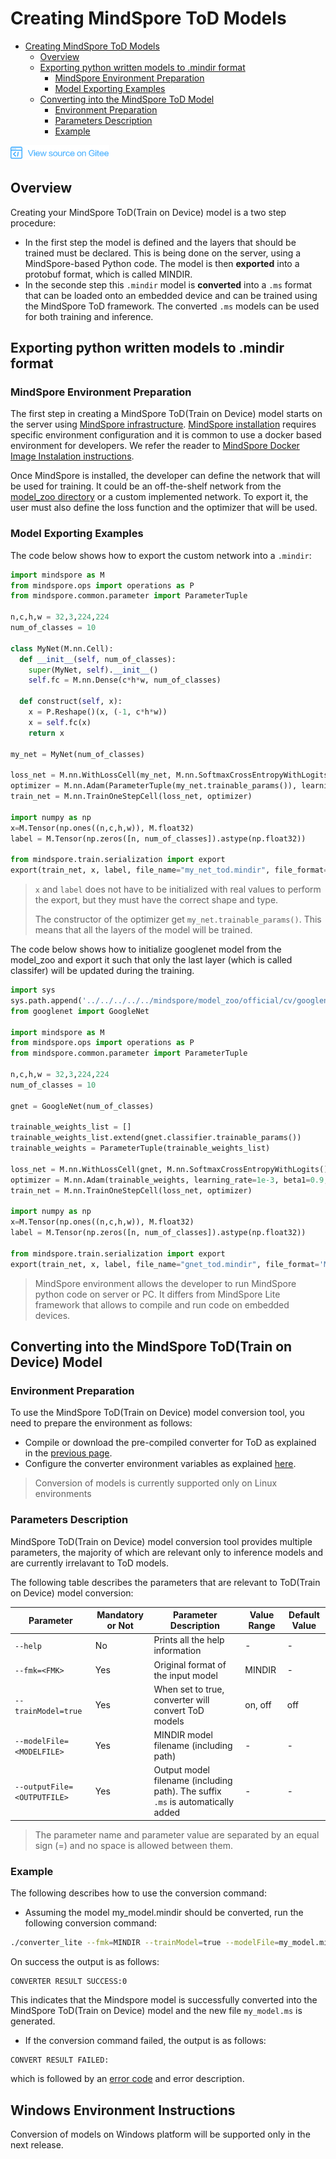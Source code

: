 # Creating MindSpore ToD Models

<!-- TOC -->

- [Creating MindSpore ToD Models](#creating-mindspore-tod-model)
    - [Overview](#overview)
    - [Exporting python written models to .mindir format](#exporting-python-written-models-to-.mindir-format)
        - [MindSpore Environment Preparation](#mindspore-environment-preparation)
        - [Model Exporting Examples](#model-exporting-examples)
    - [Converting into the MindSpore ToD Model](#converting-into-the-mindspore-tod-model)
        - [Environment Preparation](#environment-preparation)
        - [Parameters Description](#parameters-description)
        - [Example](#example)

<!-- /TOC -->

<a href="https://gitee.com/mindspore/docs/blob/master/tutorials/lite/source_en/use/converter_train.md" target="_blank"><img src="../_static/logo_source.png"></a>

## Overview

Creating your MindSpore ToD(Train on Device) model is a two step procedure:

- In the first step the model is defined and the layers that should be trained must be declared. This is being done on the server, using a MindSpore-based Python code. The model is then <b>exported</b> into a protobuf format, which is called MINDIR.
- In the seconde step this `.mindir` model is <b>converted</b> into a `.ms` format that can be loaded onto an embedded device and can be trained using the MindSpore ToD framework. The converted `.ms` models can be used for both training and inference.

## Exporting python written models to .mindir format

### MindSpore Environment Preparation

The first step in creating a MindSpore ToD(Train on Device) model starts on the server using [MindSpore infrastructure](https://www.mindspore.cn/tutorial/training/en/master/index.html). [MindSpore installation](https://gitee.com/mindspore/mindspore/blob/master/README.md#installation) requires specific environment configuration and it is common to use a docker based environment for developers. We refer the reader to [MindSpore Docker Image Instalation instructions](https://gitee.com/mindspore/mindspore/blob/master/README.md#docker-image).

Once MindSpore is installed, the developer can define the network that will be used for training. It could be an off-the-shelf network from the [model_zoo directory](https://gitee.com/mindspore/mindspore/tree/master/model_zoo) or a custom implemented network. To export it, the user must also define the loss function and the optimizer that will be used.

### Model Exporting Examples

The code below shows how to export the custom network into a `.mindir`:

```python
import mindspore as M
from mindspore.ops import operations as P
from mindspore.common.parameter import ParameterTuple

n,c,h,w = 32,3,224,224
num_of_classes = 10

class MyNet(M.nn.Cell):
  def __init__(self, num_of_classes):
    super(MyNet, self).__init__()
    self.fc = M.nn.Dense(c*h*w, num_of_classes)

  def construct(self, x):
    x = P.Reshape()(x, (-1, c*h*w))
    x = self.fc(x)
    return x

my_net = MyNet(num_of_classes)

loss_net = M.nn.WithLossCell(my_net, M.nn.SoftmaxCrossEntropyWithLogits())
optimizer = M.nn.Adam(ParameterTuple(my_net.trainable_params()), learning_rate=1e-3, beta1=0.9, beta2=0.999, eps=1e-8, use_locking=False, use_nesterov=False, weight_decay=0.0, loss_scale=1.0)
train_net = M.nn.TrainOneStepCell(loss_net, optimizer)

import numpy as np
x=M.Tensor(np.ones((n,c,h,w)), M.float32)
label = M.Tensor(np.zeros([n, num_of_classes]).astype(np.float32))

from mindspore.train.serialization import export
export(train_net, x, label, file_name="my_net_tod.mindir", file_format='MINDIR')
```

> `x` and `label` does not have to be initialized with real values to perform the export, but they must have the correct shape and type.
>
> The constructor of the optimizer get `my_net.trainable_params()`. This means that all the layers of the model will be trained.

The code below shows how to initialize googlenet model from the model_zoo and export it such that only the last layer (which is called classifer) will be updated during the training.

```python
import sys
sys.path.append('../../../../../mindspore/model_zoo/official/cv/googlenet/src/')
from googlenet import GoogleNet

import mindspore as M
from mindspore.ops import operations as P
from mindspore.common.parameter import ParameterTuple

n,c,h,w = 32,3,224,224
num_of_classes = 10

gnet = GoogleNet(num_of_classes)

trainable_weights_list = []
trainable_weights_list.extend(gnet.classifier.trainable_params())
trainable_weights = ParameterTuple(trainable_weights_list)

loss_net = M.nn.WithLossCell(gnet, M.nn.SoftmaxCrossEntropyWithLogits())
optimizer = M.nn.Adam(trainable_weights, learning_rate=1e-3, beta1=0.9, beta2=0.999, eps=1e-8, use_locking=False, use_nesterov=False, weight_decay=0.0, loss_scale=1.0)
train_net = M.nn.TrainOneStepCell(loss_net, optimizer)

import numpy as np
x=M.Tensor(np.ones((n,c,h,w)), M.float32)
label = M.Tensor(np.zeros([n, num_of_classes]).astype(np.float32))

from mindspore.train.serialization import export
export(train_net, x, label, file_name="gnet_tod.mindir", file_format='MINDIR')
```

> MindSpore environment allows the developer to run MindSpore python code on server or PC. It differs from MindSpore Lite framework that allows to compile and run code on embedded devices.

## Converting into the MindSpore ToD(Train on Device) Model

### Environment Preparation

To use the MindSpore ToD(Train on Device) model conversion tool, you need to prepare the environment as follows:

- Compile or download the pre-compiled converter for ToD as explained in the [previous page](https://www.mindspore.cn/tutorial/lite/en/master/use/build.html).
- Configure the converter environment variables as explained [here](https://www.mindspore.cn/tutorial/lite/en/master/use/build.html#output-description).

> Conversion of models is currently supported only on Linux environments

### Parameters Description

MindSpore ToD(Train on Device) model conversion tool provides multiple parameters, the majority of which are relevant only to inference models and are currently irrelavant to ToD models.

The following table describes the parameters that are relevant to ToD(Train on Device) model conversion:

| Parameter  |  Mandatory or Not   |  Parameter Description  | Value Range | Default Value |
| -------- | ------- | ----- | --- | ---- |
| `--help` | No | Prints all the help information | - | - |
| `--fmk=<FMK>`  | Yes | Original format of the input model | MINDIR | - |
| `--trainModel=true` | Yes | When set to true, converter will convert ToD models | on, off | off |
| `--modelFile=<MODELFILE>` | Yes | MINDIR model filename (including path) | - | - |
| `--outputFile=<OUTPUTFILE>` | Yes | Output model filename (including path). The suffix `.ms` is automatically added | - | - |

> The parameter name and parameter value are separated by an equal sign (=) and no space is allowed between them.

### Example

The following describes how to use the conversion command:

- Assuming the model my_model.mindir should be converted, run the following conversion command:

```bash
./converter_lite --fmk=MINDIR --trainModel=true --modelFile=my_model.mindir --outputFile=lenet_tod
```

On success the output is as follows:

```text
CONVERTER RESULT SUCCESS:0
```

This indicates that the Mindspore model is successfully converted into the MindSpore ToD(Train on Device) model and the new file `my_model.ms` is generated.

- If the conversion command failed, the output is as follows:

```text
CONVERT RESULT FAILED:
```

which is followed by an [error code](https://www.mindspore.cn/doc/api_cpp/en/master/errorcode_and_metatype.html) and error description.

## Windows Environment Instructions

Conversion of models on Windows platform will be supported only in the next release.

